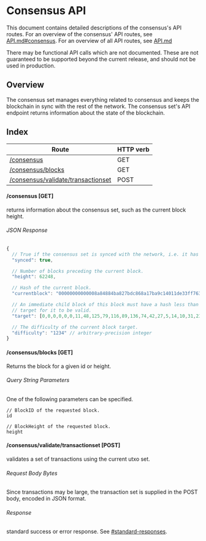 Consensus API
=============

This document contains detailed descriptions of the consensus's API routes. For
an overview of the consensus' API routes, see
[API.md#consensus](/doc/API.md#consensus).  For an overview of all API routes,
see [API.md](/doc/API.md)

There may be functional API calls which are not documented. These are not
guaranteed to be supported beyond the current release, and should not be used
in production.

Overview
--------

The consensus set manages everything related to consensus and keeps the
blockchain in sync with the rest of the network. The consensus set's API
endpoint returns information about the state of the blockchain.

Index
-----

| Route                                                                       | HTTP verb |
| --------------------------------------------------------------------------- | --------- |
| [/consensus](#consensus-get)                                                | GET       |
| [/consensus/blocks](#consensusblocks-get)                                   | GET       |
| [/consensus/validate/transactionset](#consensusvalidatetransactionset-post) | POST      |

#### /consensus [GET]

returns information about the consensus set, such as the current block height.

###### JSON Response
```javascript
{
  // True if the consensus set is synced with the network, i.e. it has downloaded the entire blockchain.
  "synced": true,

  // Number of blocks preceding the current block.
  "height": 62248,

  // Hash of the current block.
  "currentblock": "00000000000008a84884ba827bdc868a17ba9c14011de33ff763bd95779a9cf1",

  // An immediate child block of this block must have a hash less than this
  // target for it to be valid.
  "target": [0,0,0,0,0,0,11,48,125,79,116,89,136,74,42,27,5,14,10,31,23,53,226,238,202,219,5,204,38,32,59,165],

  // The difficulty of the current block target.
  "difficulty": "1234" // arbitrary-precision integer
}
```

#### /consensus/blocks [GET]

Returns the block for a given id or height.

###### Query String Parameters
One of the following parameters can be specified.
```
// BlockID of the requested block.
id 

// BlockHeight of the requested block.
height

```

#### /consensus/validate/transactionset [POST]

validates a set of transactions using the current utxo set.

###### Request Body Bytes

Since transactions may be large, the transaction set is supplied in the POST
body, encoded in JSON format.

###### Response
standard success or error response. See
[#standard-responses](#standard-responses).
